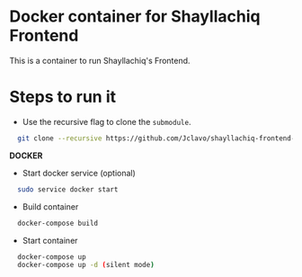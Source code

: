 # Docker container for Shayllachiq Frontend

This is a container to run Shayllachiq's Frontend.

# Steps to run it

- Use the recursive flag to clone the `submodule`.
```bash
  git clone --recursive https://github.com/Jclavo/shayllachiq-frontend-container
```

**DOCKER**

- Start docker service (optional)
```bash
  sudo service docker start
``` 
- Build container
```bash
  docker-compose build
```
- Start container
```bash
  docker-compose up
  docker-compose up -d (silent mode)
```